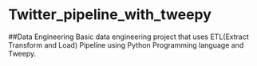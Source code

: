 # Twitter_pipeline_with_tweepy
##Data Engineering
Basic data engineering project that uses ETL(Extract Transform and Load) Pipeline using Python Programming language and Tweepy.
